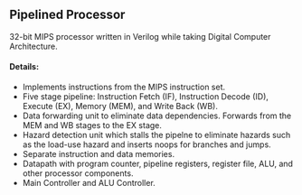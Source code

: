 ## Pipelined  Processor

32-bit MIPS processor written in Verilog while taking Digital Computer Architecture.

#### Details:
+ Implements instructions from the MIPS instruction set.
+ Five stage pipeline: Instruction Fetch (IF), Instruction Decode (ID), Execute (EX), Memory (MEM), and Write Back (WB). 
+ Data forwarding unit to eliminate data dependencies. Forwards from the MEM and WB stages to the EX stage.
+ Hazard detection unit which stalls the pipelne to eliminate hazards such as the load-use hazard and inserts noops for branches and jumps.
+ Separate instruction and data memories.
+ Datapath with program counter, pipeline registers, register file, ALU, and other processor components.
+ Main Controller and ALU Controller.
